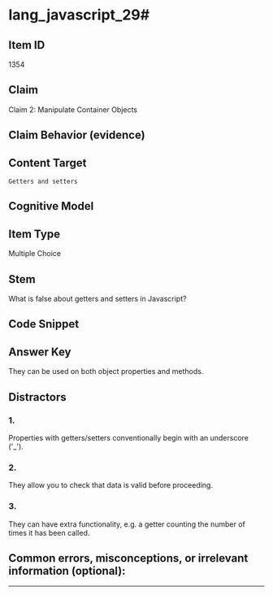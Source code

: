 # lang_javascript_29#

## Item ID
1354

## Claim
Claim 2: Manipulate Container Objects

## Claim Behavior (evidence)


## Content Target
`Getters and setters`

## Cognitive Model


## Item Type
Multiple Choice

## Stem
What is false about getters and setters in Javascript?

## Code Snippet


## Answer Key
They can be used on both object properties and methods.

## Distractors

### 1.
Properties with getters/setters conventionally begin with an underscore ('_').

### 2.
They allow you to check that data is valid before proceeding.

### 3.
They can have extra functionality, e.g. a getter counting the number of times it has been called.

## Common errors, misconceptions, or irrelevant information (optional):

---


